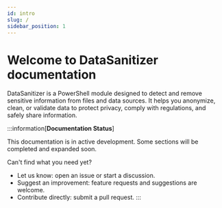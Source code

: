 ```yaml
---
id: intro
slug: /
sidebar_position: 1
---
```


# Welcome to DataSanitizer documentation

DataSanitizer is a PowerShell module designed to detect and remove sensitive information from files and data sources. It helps you anonymize, clean, or validate data to protect privacy, comply with regulations, and safely share information.

:::information[**Documentation Status**]

This documentation is in active development. Some sections will be completed and expanded soon.

Can't find what you need yet?
- Let us know: open an issue or start a discussion.
- Suggest an improvement: feature requests and suggestions are welcome.
- Contribute directly: submit a pull request.
:::

